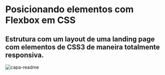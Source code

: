 # Posicionando elementos com Flexbox em CSS
## Estrutura com um layout de uma landing page com elementos de CSS3 de maneira totalmente responsiva.
![capa-readme](https://user-images.githubusercontent.com/84423990/176803058-bd0ad6c2-2ee4-42d5-be7d-85438b630cd3.jpg)
